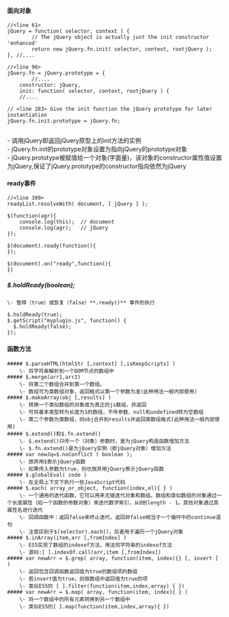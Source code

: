 #### 面向对象
    
```
//<line 61>
jQuery = function( selector, context ) {
		// The jQuery object is actually just the init constructor 'enhanced'
		return new jQuery.fn.init( selector, context, rootjQuery );
}, //....

//<line 96>
jQuery.fn = jQuery.prototype = {
        //....
	constructor: jQuery,
	init: function( selector, context, rootjQuery ) {
    //....
    
// <line 283> Give the init function the jQuery prototype for later instantiation
jQuery.fn.init.prototype = jQuery.fn;


```

\- 调用jQuery即返回jQuery原型上的init方法的实例  
\- jQuery.fn.init的prototype对象设置为指向jQuery的prototype对象  
\- jQuery.prototype被赋值给一个对象(字面量)，该对象的constructor属性值设置为jQuery,保证了jQuery.prototype的constructor指向依然为jQuery

#### ready事件
    
```
//<line 389>
readyList.resolveWith( document, [ jQuery ] );

$(function(agr){
    console.log(this);  // document
    console.log(agr);   // jQuery
});

$(document).ready(function(){
});

$(document).on("ready",function(){
})
```
##### $.holdReady(boolean);
    \- 暂停（true）或恢复（false）**.ready()** 事件的执行
```
$.holdReady(true);
$.getScript("myplugin.js", function() {
  $.holdReady(false);
});
```


#### 函数方法
    ##### $.parseHTML(htmlStr [,context] [,isKeepScripts] )
        \- 将字符串解析到一个DOM节点的数组中
    ##### $.merge(arr1,arr2)
        \- 将第二个数组合并到第一个数组。  
        \- 数组可为类数组对象，返回格式以第一个参数为准(此种用法一般内部使用)
    ##### $.makeArray(obj [,results] )
        \- 转换一个类似数组的对象成为真正的js数组，并返回    
        \- 可将基本类型转为长度为1的数组，不传参数、null和undefined转为空数组  
        \- 第二个参数为类数组，则obj合并到results并返回类数组格式(此种用法一般内部使用)
    ##### $.extend()和$.fn.extend()
        \- $.extend()只传一个（对象）参数时，是为jQuery构造函数增加方法  
        \- $.fn.extend()是为jQuery实例（即jQuery对象）增加方法  
    ##### var newJq=$.noConflict ( boolean );
        \- 放弃用$表示jQuery函数  
        \- 如果传入参数为true，则也放弃用jQuery表示jQuery函数
    ##### $.globalEval( code )
        \- 在全局上下文下执行一些JavaScript代码
    ##### $.each( array_or_object, function(index,el){ } )
        \- 一个通用的迭代函数，它可以用来无缝迭代对象和数组。数组和类似数组的对象通过一个长度属性（如一个函数的参数对象）来迭代数字索引，从0到length - 1。其他对象通过其属性名进行迭代  
        \- 回调函数中：返回false来终止迭代，返回非false相当于一个循环中的continue语句  
        \- 注意区别于$(selector).each()，后者用于遍历一个jQuery对象
    ##### $.inArray(item,arr [,fromIndex] )
        \- ES5实现了数组的indexof方法，用法同字符串的indexof方法  
        \- 源码:[ ].indexOf.call(arr,item [,fromIndex])
    ##### var newArr = $.grep( array, function(item, index){} [, invert ] )
        \- 返回包含回调函数返回值为true的数组项的数组   
        \- 若invert值为true，则取数组中返回值为true的项  
        \- 类似ES5的 [ ].filter(function(item,index,array) { })
    ##### var newArr = $.map( array, function(item, index){ } )
        \- 将一个数组中的所有元素转换到另一个数组中  
        \- 类似ES5的[ ].map(function(item,index,array){ })